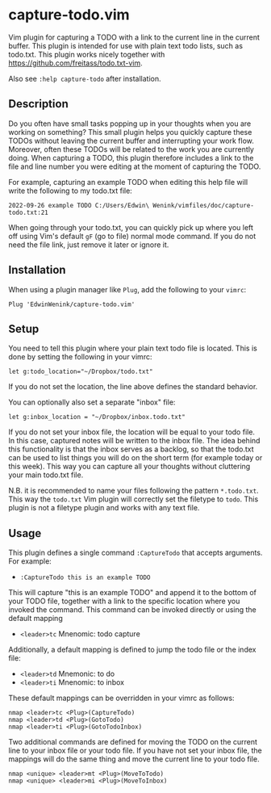 # capture-todo.vim

Vim plugin for capturing a TODO with a link to the current line in the current buffer.
This plugin is intended for use with plain text todo lists, such as todo.txt.
This plugin works nicely together with https://github.com/freitass/todo.txt-vim.

Also see `:help capture-todo` after installation.

## Description

Do you often have small tasks popping up in your thoughts when you are working
on something? This small plugin helps you quickly capture these TODOs without
leaving the current buffer and interrupting your work flow. Moreover, often
these TODOs will be related to the work you are currently doing. When capturing
a TODO, this plugin therefore includes a link to the file and line number you
were editing at the moment of capturing the TODO.

For example, capturing an example TODO when editing this help file will write
the following to my todo.txt file:

`2022-09-26 example TODO C:/Users/Edwin\ Wenink/vimfiles/doc/capture-todo.txt:21`

When going through your todo.txt, you can quickly pick up where you left off
using Vim's default `gF` (go to file) normal mode command. If you do not need
the file link, just remove it later or ignore it.

## Installation

When using a plugin manager like `Plug`, add the following to your `vimrc`:

```vim
Plug 'EdwinWenink/capture-todo.vim'
```

## Setup

You need to tell this plugin where your plain text todo file is located.
This is done by setting the following in your vimrc:

```vim
let g:todo_location="~/Dropbox/todo.txt"
```

If you do not set the location, the line above defines the standard behavior.

You can optionally also set a separate "inbox" file:

```vim
let g:inbox_location = "~/Dropbox/inbox.todo.txt"
```

If you do not set your inbox file, the location will be equal to your todo file.
In this case, captured notes will be written to the inbox file. The idea behind
this functionality is that the inbox serves as a backlog, so that the todo.txt
can be used to list things you will do on the short term (for example today or
this week). This way you can capture all your thoughts without cluttering your
main todo.txt file.

N.B. it is recommended to name your files following the pattern `*.todo.txt`.
This way the `todo.txt` Vim plugin will correctly set the filetype to `todo`.
This plugin is not a filetype plugin and works with any text file.

## Usage

This plugin defines a single command `:CaptureTodo`  that accepts arguments.
For example:

- `:CaptureTodo this is an example TODO`

This will capture "this is an example TODO" and append it to the bottom of your
TODO file, together with a link to the specific location where you invoked
the command. This command can be invoked directly or using the default mapping

- `<leader>tc`    Mnenomic: todo capture

Additionally, a default mapping is defined to jump the todo file or the index file:

- `<leader>td`    Mnemonic: to do
- `<leader>ti`    Mnenomic: to inbox

These default mappings can be overridden in your vimrc as follows:

```vim
nmap <leader>tc <Plug>(CaptureTodo)
nmap <leader>td <Plug>(GotoTodo)
nmap <leader>ti <Plug>(GotoTodoInbox)
```

Two additional commands are defined for moving the TODO on the current line to 
your inbox file or your todo file. If you have not set your inbox file, the 
mappings will do the same thing and move the current line to your todo file.

```vim
nmap <unique> <leader>mt <Plug>(MoveToTodo)
nmap <unique> <leader>mi <Plug>(MoveToInbox)
```
